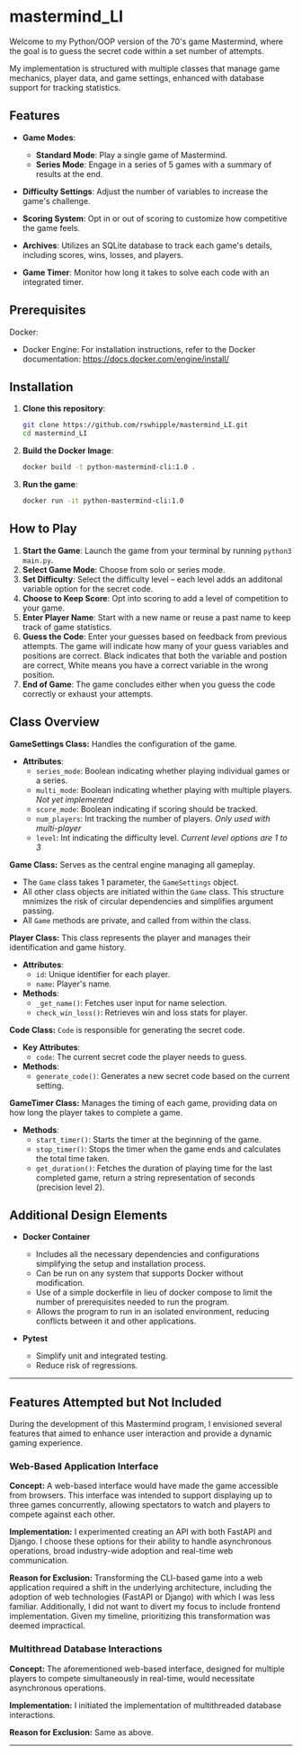 # mastermind_LI
Welcome to my Python/OOP version  of the 70's game Mastermind, where the goal is to guess the secret code within a set number of attempts.

My implementation is structured with multiple classes that manage game mechanics, player data, and game settings, enhanced with database support for tracking statistics.

## Features

- **Game Modes**:
  - **Standard Mode**: Play a single game of Mastermind.
  - **Series Mode**: Engage in a series of 5 games with a summary of results at the end.

- **Difficulty Settings**: Adjust the number of variables to increase the game's challenge.

- **Scoring System**: Opt in or out of scoring to customize how competitive the game feels.

- **Archives**: Utilizes an SQLite database to track each game's details, including scores, wins, losses, and players.

- **Game Timer**: Monitor how long it takes to solve each code with an integrated timer.

## Prerequisites

Docker:

- Docker Engine: For installation instructions, refer to the Docker documentation: https://docs.docker.com/engine/install/


## Installation

1. **Clone this repository**:
   ```bash
   git clone https://github.com/rswhipple/mastermind_LI.git
   cd mastermind_LI
    ```
2. **Build the Docker Image**:
   ```bash
   docker build -t python-mastermind-cli:1.0 .
    ```
3. **Run the game**:
   ```bash
   docker run -it python-mastermind-cli:1.0
   ```


## How to Play

1. **Start the Game**: Launch the game from your terminal by running `python3 main.py`.
2. **Select Game Mode**: Choose from solo or series mode.
3. **Set Difficulty**: Select the difficulty level – each level adds an additonal variable option for the secret code.
4. **Choose to Keep Score**: Opt into scoring to add a level of competition to your game.
5. **Enter Player Name**: Start with a new name or reuse a past name to keep track of game statistics.
4. **Guess the Code**: Enter your guesses based on feedback from previous attempts. The game will indicate how many of your guess variables and positions are correct. Black indicates that both the variable and postion are correct, White means you have a correct variable in the wrong position.
5. **End of Game**: The game concludes either when you guess the code correctly or exhaust your attempts. 

## Class Overview

**GameSettings Class:** 
Handles the configuration of the game.
- **Attributes**:
  - `series_mode`: Boolean indicating whether playing individual games or a series.
  - `multi_mode`: Boolean indicating whether playing with multiple players. *Not yet implemented*
  - `score_mode`: Boolean indicating if scoring should be tracked.
  - `num_players`: Int tracking the number of players. *Only used with multi-player*
  - `level`: Int indicating the difficulty level. *Current level options are 1 to 3*

**Game Class:** 
Serves as the central engine managing all gameplay. 
- The `Game` class takes 1 parameter, the `GameSettings` object. 
- All other class objects are initiated within the `Game` class. This structure mnimizes the risk of circular dependencies and simplifies argument passing. 
- All `Game` methods are private, and called from within the class.
<!-- - **Key Methods**:
  - `_play()`: Manages a single round of guessing in the game.
  - `evaluate()`: Concludes the game session and stores results. -->

**Player Class:** This class represents the player and manages their identification and game history.

- **Attributes**:
  - `id`: Unique identifier for each player.
  - `name`: Player's name.
- **Methods**:
  - `_get_name()`: Fetches user input for name selection.
  - `check_win_loss()`: Retrieves win and loss stats for player.

**Code Class:**
`Code` is responsible for generating the secret code.

- **Key Attributes**:
  - `code`: The current secret code the player needs to guess.
- **Methods**:
  - `generate_code()`: Generates a new secret code based on the current setting.

**GameTimer Class:**
Manages the timing of each game, providing data on how long the player takes to complete a game.

- **Methods**:
  - `start_timer()`: Starts the timer at the beginning of the game.
  - `stop_timer()`: Stops the timer when the game ends and calculates the total time taken.
  - `get_duration()`: Fetches the duration of playing time for the last completed game, return a string representation of seconds (precision level 2).

## Additional Design Elements

- **Docker Container** 
   - Includes all the necessary dependencies and configurations simplifying the setup and installation process.
   - Can be run on any system that supports Docker without modification.
   - Use of a simple dockerfile in lieu of docker compose to limit the number of prerequisites needed to run the program.
   - Allows the program to run in an isolated environment, reducing conflicts between it and other applications.

- **Pytest** 
   - Simplify unit and integrated testing.
   - Reduce risk of regressions.

---

## Features Attempted but Not Included

During the development of this Mastermind program, I envisioned several features that aimed to enhance user interaction and provide a dynamic gaming experience. 

### Web-Based Application Interface

**Concept:**
A web-based interface would have made the game accessible from browsers. This interface was intended to support displaying up to three games concurrently, allowing spectators to watch and players to compete against each other.

**Implementation:**
I experimented creating an API with both FastAPI and Django. I choose these options for their ability to handle asynchronous operations, broad industry-wide adoption and real-time web communication.

**Reason for Exclusion:**
Transforming the CLI-based game into a web application required a shift in the underlying architecture, including the adoption of web technologies (FastAPI or Django) with which I was less familiar. Additionally, I did not want to divert my focus to include frontend implementation. Given my timeline, prioritizing this transformation was deemed impractical.

### Multithread Database Interactions

**Concept:**
The aforementioned web-based interface, designed for multiple players to compete simultaneously in real-time, would necessitate asynchronous operations.

**Implementation:**
I initiated the implementation of multithreaded database interactions. 

**Reason for Exclusion:**
Same as above.

---